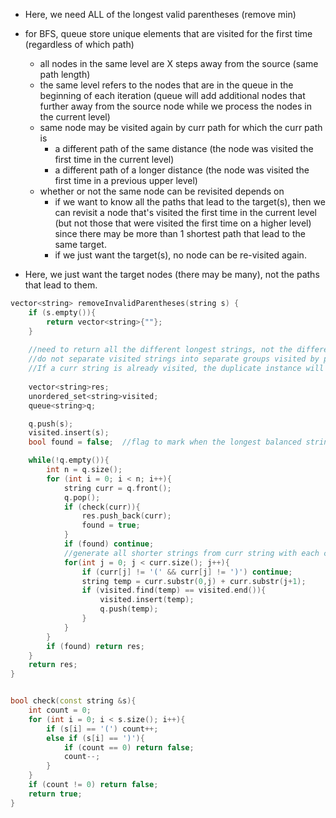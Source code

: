 - Here, we need ALL of the longest valid parentheses (remove min)

- for BFS, queue store unique elements that are visited for the first time (regardless of which path)
    - all nodes in the same level are X steps away from the source (same path length)
    - the same level refers to the nodes that are in the queue in the beginning of each iteration (queue will add additional nodes that further away from the source node while we process the nodes in the current level)
    - same node may be visited again by curr path for which the curr path is
        - a different path of the same distance (the node was visited the first time in the current level)
        - a different path of a longer distance (the node was visited the first time in a previous upper level)
    - whether or not the same node can be revisited depends on
        - if we want to know all the paths that lead to the target(s), then we can revisit a node that's visited the first time in the current level (but not those that were visited the first time on a higher level) since there may be more than 1 shortest path that lead to the same target.
        - if we just want the target(s), no node can be re-visited again.
        
- Here, we just want the target nodes (there may be many), not the paths that lead to them. 

```cpp
vector<string> removeInvalidParentheses(string s) {
    if (s.empty()){
        return vector<string>{""};
    }
    
    //need to return all the different longest strings, not the different paths that lead to the valid longest strings. 
    //do not separate visited strings into separate groups visited by prev level and curr level. 
    //If a curr string is already visited, the duplicate instance will produce same shorter strings as the first instance.
    
    vector<string>res;
    unordered_set<string>visited;
    queue<string>q;

    q.push(s); 
    visited.insert(s);
    bool found = false;  //flag to mark when the longest balanced string is found 

    while(!q.empty()){
        int n = q.size();
        for (int i = 0; i < n; i++){
            string curr = q.front(); 
            q.pop();
            if (check(curr)){
                res.push_back(curr);
                found = true;
            }
            if (found) continue;
            //generate all shorter strings from curr string with each char as the additional char removed 
            for(int j = 0; j < curr.size(); j++){
                if (curr[j] != '(' && curr[j] != ')') continue;
                string temp = curr.substr(0,j) + curr.substr(j+1);
                if (visited.find(temp) == visited.end()){
                    visited.insert(temp);
                    q.push(temp);
                }
            }
        }
        if (found) return res;
    }
    return res;
}


bool check(const string &s){
    int count = 0;
    for (int i = 0; i < s.size(); i++){
        if (s[i] == '(') count++;
        else if (s[i] == ')'){
            if (count == 0) return false;
            count--;
        }
    }
    if (count != 0) return false;
    return true;
}
```
